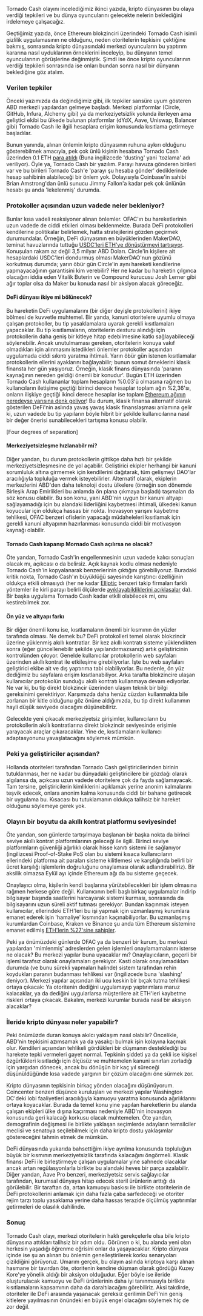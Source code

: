 Tornado Cash olayını incelediğimiz ikinci yazıda, kripto dünyasının bu olaya verdiği tepkileri ve bu dünya oyuncularını gelecekte nelerin beklediğini irdelemeye çalışacağız. 

Geçtiğimiz yazıda, önce Ethereum blokzinciri üzerindeki Tornado Cash isimli gizlilik uygulamasının ne olduğunu, neden otoritelerin tepkisini çektiğine bakmış, sonrasında kripto dünyasındaki merkezi oyuncuların bu yaptırım kararına nasıl uyduklarının örneklerini inceleyip, bu dünyanın temel oyuncularının görüşlerine değinmiştik. Şimdi ise önce kripto oyuncularının verdiği tepkileri sonrasında ise onları bundan sonra nasıl bir dünyanın beklediğine göz atalım. 

### Verilen tepkiler

Önceki yazımızda da değindiğimiz gibi, ilk tepkiler sansüre uyum gösteren ABD merkezli yapılardan gelmeye başladı.  Merkezi platformlar (Circle, GitHub, Infura, Alchemy gibi) ya da merkeziyetsizlik yolunda ilerleyen ama geliştici ekibi bu ülkede bulunan platformlar (dYdX, Aave, Uniswap, Balancer gibi) Tornado Cash ile ilgili hesaplara erişim konusunda kısıtlama getirmeye başladılar. 

Bunun yanında, alınan önlemin kripto dünyasının ruhuna aykırı olduğunu gösterebilmek amacıyla, pek çok ünlü kişinin hesabına Tornado Cash üzerinden 0.1 ETH [para atıldı](https://www.coindeskturkiye.com/politika/birisi-tornado-cashten-eth-gondererek-unluleri-trolluyor-1446) (Buna ingilizcede 'dusting' yani 'tozlama' adı veriliyor). Öyle ya, Tornado Cash bir yazılım. Parayı havuza gönderen birileri var ve bu birileri Tornado Cash'e 'parayı şu hesaba gönder' dediklerinde hesap sahibinin alabileceği bir önlem yok. Dolayısıyla Coinbase'in sahibi Brian Amstrong'dan ünlü sunucu Jimmy Fallon'a kadar pek çok ünlünün hesabı şu anda 'lekelenmiş' durumda. 

### Protokoller açısından uzun vadede neler bekleniyor?

Bunlar kısa vadeli reaksiyoner alınan önlemler. OFAC'ın bu hareketlerinin uzun vadede de ciddi etkileri olması beklenmekte. Burada DeFi protokolleri kendilerine politikalar belirlemek, hatta stratejilerini gözden geçirmek durumundalar. Örneğin, DeFi dünyasının en büyüklerinden MakerDAO, teminat havuzlarında tuttuğu [USDC'leri ETH'ye dönüştürmeyi tartışıyor](https://cryptobriefing.com/makerdao-should-seriously-consider-preparing-for-dai-depeg-founder/). Konuşulan rakam az değil 3,5 milyar ABD Doları. Circle'in kişilere ait hesaplardaki USDC'leri dondurmuş olması MakerDAO'nun gözünü korkutmuş durumda; yarın öbür gün Circle'in aynı hareketi kendilerine yapmayacağının garantisini kim verebilir? Her ne kadar bu hareketin çılgınca olacağını iddia eden Vitalik Buterin ve Compound kurucusu Josh Lerner gibi ağır toplar olsa da Maker bu konuda nasıl bir aksiyon alacak göreceğiz.

#### DeFi dünyası ikiye mi bölünecek?

Bu hareketin DeFi uygulamalarını (bir diğer deyişle protokollerini) ikiye bölmesi de kuvvetle muhtemel. Bir yanda, kanuni otoritelere uyumlu olmaya çalışan protokoller, bu tip yasaklamalara uyarak gerekli kısıtlamaları yapacaklar. Bu tip kısıtlamaların, otoritelerin desturu alındığı için protokollerin daha geniş bir kitleye hitap edebilmesine katkı sağlayabileceği söylenebilir. Ancak unutulmaması gereken, otoritelerin konuya vakıf olmadıkları için alınmasını istedikleri önlemler protokoller açısından uygulamada ciddi sıkıntı yaratma ihtimali. Yarın öbür gün istenen kısıtlamalar protokollerin ellerini ayaklarını bağlayabilir; bunun somut örneklerini klasik finansta her gün yaşıyoruz. Örneğin, klasik finans dünyasında 'paranın kaynağının nereden geldiği önemli bir konudur'. Bugün ETH üzerinden Tornado Cash kullananlar toplam hesapların %0.03'ü olmasına rağmen bu kullancıların iletişime geçtiği birinci derece hesaplar toplam ağın %2,36'sı, onların ilişkiye geçtiği ikinci derece hesaplar ise toplam [Ethereum ağının neredeyse yarısına denk geliyor](https://twitter.com/ElBarto_Crypto/status/1558428428763815942)! Bu durum, klasik finansa alternatif olarak gösterilen DeFi'nin aslında yavaş yavaş klasik finanslaşması anlamına gelir ki, uzun vadede bu tip yapıların böyle hibrit bir şekilde kullanıcılarına nasıl bir değer önerisi sunabilecekleri tartışma konusu olabilir. 

[Four degrees of separation]

#### Merkeziyetsizleşme hızlanabilr mi?
Diğer yandan, bu durum protokollerin gittikçe daha hızlı bir şekilde merkeziyetsizleşmesine de yol açabilir. Geliştirici ekipler herhangi bir kanuni sorumluluk altına girmemek için kendilerini dağıtarak, tüm gelişmeyi DAO'lar aracılığıyla topluluğa vermek isteyebilirler. Alternatif olarak, ekiplerin merkezlerini ABD'den daha teknoloji dostu ülkelere (örneğin son dönemde Birleşik Arap Emirlikleri bu anlamda ön plana çıkmaya başladı) taşımaları da söz konusu olabilir. Bu son konu, yani ABD'nin uygun bir kanuni altyapı sağlayamadığı için bu alandaki liderliğini kaybetmesi ihtimali, ülkedeki kanun koyucular için oldukça hassas bir nokta. İnovasyon yarışını kaybetme tehlikesi, OFAC benzeri ofislerin yapacağı müdaheleleri kısıtlamak için gerekli kanuni altyapının hazırlanması konusunda ciddi bir motivasyon kaynağı olabilir. 

#### Tornado Cash kapanıp Mornado Cash açılırsa ne olacak?
Öte yandan, Tornado Cash'in engellenmesinin uzun vadede kalıcı sonuçları olacak mı, açıkcası o da belirsiz. Açık kaynak kodlu olması nedeniyle Tornado Cash'in kopyalanarak benzerlerinin çıktığını görebiliyoruz. Buradaki kritik nokta, Tornado Cash'ın büyüklüğü sayesinde karıştırıcı özelliğinin oldukça etkili olmasıydı (her ne kadar [Elliptic](https://hub.elliptic.co/) benzeri takip firmaları farklı yöntemler ile kirli parayı belirli ölçülerde [ayıklayabildiklerini açıklasalar](https://hub.elliptic.co/analysis/the-100-million-horizon-hack-following-the-trail-through-tornado-cash-to-north-korea/) da). Bir başka uygulama Tornado Cash kadar etkili olabilecek mi, onu kestirebilmek zor. 

#### Ön yüz ve altyapı farkı
Bir diğer önemli konu ise, kısıtlamaların önemli bir kısmının ön yüzler tarafında olması. Ne demek bu? DeFi protokolleri temel olarak blokzincir üzerine yüklenmiş akıllı kontratlar. Bir kez akıllı kontratı sisteme yüklendikten sonra (eğer güncellenebilir şekilde yapılandırmazsanız) artık geliştiricinin kontrolünden çıkıyor. Genelde kullanıcılar protokollerin web sayfaları üzerinden akıllı kontrat ile etkileşime girebiliyorlar. İşte bu web sayfaları geliştirici ekibe ait ve dış yaptırıma tabi olabiliyorlar. Bu nedenle, ön yüz dediğimiz bu sayfalara erişim kısıtlanabiliyor. Arka tarafta blokzincire ulaşan kullanıcılar protokolün sunduğu akıllı kontratı kullanmaya devam ediyorlar. Ne var ki, bu tip direkt blokzincir üzerinden ulaşım teknik bir bilgi gereksinimi gerektiriyor. Karşımızda daha henüz cüzdan kullanmakta bile zorlanan bir kitle olduğunu göz önüne aldığımızda, bu tip direkt kullanımın hayli düşük seviyede olacağını düşünebiliriz. 

Gelecekte yeni çıkacak merkeziyetsiz girişimler, kullanıcıların bu protokollerin akıllı kontratlarına direkt blokzincir seviyesinde erişimie yarayacak araçlar çıkaracaklar. Yine de, kısıtlamaların kullanıcı adaptasyonunu yavaşlatacağını söylemek mümkün. 

### Peki ya geliştiriciler açısından?

Hollanda otoriteleri tarafından Tornado Cash geliştiricilerinden birinin tutuklanması, her ne kadar bu dünyadaki geliştiricilere bir gözdağı olarak algılansa da, açıkcası uzun vadede otoritelere çok da fayda sağlamayacak. Tam tersine, geliştiricilerin kimliklerini açıklamak yerine anonim kalmalarını teşvik edecek, onlara anonim kalma konusunda ciddi bir bahane getirecek bir uygulama bu. Kısacası bu tutuklamanın oldukça talihsiz bir hareket olduğunu söylemeye gerek yok. 

### Olayın bir boyutu da akıllı kontrat platformu seviyesinde!
Öte yandan, son günlerde tartışılmaya başlanan bir başka nokta da birinci seviye akıllı kontrat platformlarının geleceği ile ilgili. Birinci seviye platformların güvenliği ağırlıklı olarak hisse kanıtı sistemi ile sağlanıyor (ingilizcesi Proof-of-Stake PoS olan bu sistemi kısaca kullanıcıların ellerindeki platforma ait paraları sisteme kilitlemesi ve karşılığında belirli bir ücret karşılığı işlemlerin doğruluğunu onaylaması olarak adlandırabiliriz). Bir aksilik olmazsa Eylül ayı içinde Ethereum ağı da bu sisteme geçecek. 

Onaylayıcı olma, kişilerin kendi başlarına yürütebilecekleri bir işlem olmasına rağmen herkese göre değil. Kullanıcının belli başlı birkaç uygulamalar indirip bilgisayar başında saatlerini harcayarak sistemi kurması, sonrasında da bilgisayarını uzun süreli aktif tutması gerekiyor. Bundan kaçınmak isteyen kullanıcılar, ellerindeki ETH'leri bu işi yapmak için uzmanlaşmış kurumlara emanet ederek işin 'hamaliye' kısmından kaçınabiliyorlar. Bu uzmanlaşmış kurumlardan Coinbase, Kraken ve Binance şu anda tüm Ethereum sistemine emanet edilmiş [ETH'lerin %27'sine sahipler](https://coinmarketcap.com/alexandria/article/glassnode-and-coinmarketcap-on-chain-analytics-issue-one). 

Peki ya önümüzdeki günlerde OFAC ya da benzeri bir kurum, bu merkezi yapılardan 'mimlenmiş' adreslerden gelen işlemleri onaylamamalarını isterse ne olacak? Bu merkezi yapılar buna uyacaklar mı? Onaylayıcıların, geçerli bir işlemi tarafsız olarak onaylamaları gerekiyor. Kasti olarak onaylamadıkları durumda (ve bunu sürekli yapmaları halinde) sistem tarafından rehin koydukları paranın budanması tehlikesi var (ingilizcede buna 'slashing' deniyor). Merkezi yapılar açısından iki ucu keskin bir bıçak tutma tehlikesi ortaya çıkacak: Ya otoritenin dediğini uygulamayıp yaptırımlara maruz kalacaklar, ya da dediğini uygularlarsa müşterilere ait ETH'leri kaybetme riskleri ortaya çıkacak. Bakalım, merkezi kurumlar burada nasıl bir aksiyon alacaklar?

### İleride kripto dünyası neler yapabilir?

Peki önümüzde duran konuya akılcı yaklaşım nasıl olabilir? Öncelikle, ABD'nin tepkisini azımsamak ya da yasakçı bulmak işin kolayına kaçmak olur. Kendileri açısından tehlikeli gördükleri bir düşmanın desteklediği bu harekete tepki vermeleri gayet normal.  Tepkinin şiddeti ya da şekli ise kişisel özgürlükleri kısıtladığı için ölçüsüz ve muhtemelen kanuni sınırları zorladığı için yargıdan dönecek, ancak bu dönüşün bir kaç yıl süreceği düşünüldüğünde kısa vadede yargının bir çözüm olacağını öne sürmek zor. 

Kripto dünyasının tepkisinin birkaç yönden olacağını düşünüyorum. Coincenter benzeri düşünce kuruluşları ve merkezi yapılar Washington DC'deki lobi faaliyetleri aracılığıyla kamuoyu yaratma konusunda ağırlıklarını ortaya koyacaklar. Burada da temel konu yine yapılan hareketlerin bu alanda çalışan ekipleri ülke dışına kaçırması nedeniyle ABD'nin inovasyon konusunda geri kalacağı korkusu olacak muhtemelen. Öte yandan, demografinin değişmesi ile birlikte yaklaşan seçimlerde adayların temsilciler meclisi ve senatoya seçilebilmek için daha kripto dostu yaklaşımlar göstereceğini tahmin etmek de mümkün.

DeFi dünyasında yukarıda bahsettiğim ikiye ayrılma konusunda topluluğun büyük bir kısmının merkeziyetsizlik tarafında kalacağını öngörmeli. Klasik finansı DeFi ile birleştirmeye çalışan uygulamalar yine sahnede olacaklar ancak artan regülasyonlarla birlikte bu alandaki heves bir parça azalabilir. Diğer yandan, Aave Pro benzeri, merkeziyetsiz servis sağlayıcılar tarafından, kurumsal dünyaya hitap edecek steril ürünlerin arttığı da görülebilir. Bir taraftan da, artan kamuoyu baskısı ile birlikte otoritelerin de DeFi protokollerini anlamak için daha fazla çaba sarfedeceği ve otoriter rejim tarzı toplu yasaklama yerine daha hassas terazide ölçülmüş yaptırımlar getirmeleri de olasılık dahilinde.

### Sonuç 
Tornado Cash olayı, merkezi otoritelerin haklı gerekçelerle olsa bile kripto dünyasına attıkları talihsiz bir adım oldu. Görünen o ki, bu alanda yeni olan herkesin yaşadığı öğrenme eğrisini onlar da yaşayacaklar. Kripto dünyası içinde ise şu an alınan bu önlemin genelleştirilerek korku senaryoları çizildiğini görüyoruz. Umarım gerçek, bu olayın aslında kriptoya karşı alınan hasmane bir tavırdan öte, otoritenin kendine düşman olarak gördüğü Kuzey Kore'ye yönelik aldığı bir aksiyon olduğudur. Eğer böyle ise ileride oluşturulacak kamuoyu ve DeFi ürünlerinin daha iyi tanınmasıyla birlikte kısıtlamaların kapsamının daha da daraltılacağını görebiliriz. Aksi takdirde, otoriteler ile DeFi arasında yaşanacak gereksiz gerilimin DeFi'nin geniş kitlelere yayılmasının önündeki en büyük engel olacağını söylemek hiç de zor değil. 
